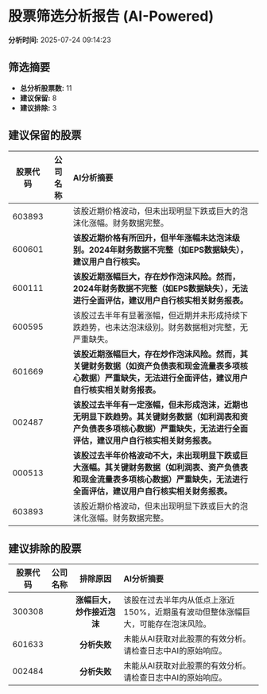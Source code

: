 # 股票筛选分析报告 (AI-Powered)

**分析时间:** 2025-07-24 09:14:23

## 筛选摘要

- **总分析股票数:** 11
- **建议保留:** 8
- **建议排除:** 3

## 建议保留的股票

| 股票代码 | 公司名称 | AI分析摘要 |
|:---:|:---:|:---|
| 603893 |  | 该股近期价格波动，但未出现明显下跌或巨大的泡沫化涨幅。财务数据完整。 |
| 600601 |  | **该股近期价格有所回升，但半年涨幅未达泡沫级别。2024年财务数据不完整（如EPS数据缺失），建议用户自行核实。** |
| 600111 |  | **该股近期涨幅巨大，存在炒作泡沫风险。然而，2024年财务数据不完整（如EPS数据缺失），无法进行全面评估，建议用户自行核实相关财务报表。** |
| 600595 |  | 该股过去半年有显著涨幅，但近期并未形成持续下跌趋势，也未达泡沫级别。财务数据相对完整，无严重缺失。 |
| 601669 |  | **该股近期涨幅巨大，存在炒作泡沫风险。然而，其关键财务数据（如资产负债表和现金流量表多项核心数据）严重缺失，无法进行全面评估，建议用户自行核实相关财务报表。** |
| 002487 |  | **该股过去半年有一定涨幅，但未形成泡沫，近期也无明显下跌趋势。其关键财务数据（如利润表和资产负债表多项核心数据）严重缺失，无法进行全面评估，建议用户自行核实相关财务报表。** |
| 000513 |  | **该股过去半年价格波动不大，未出现明显下跌或巨大涨幅。其关键财务数据（如利润表、资产负债表和现金流量表多项核心数据）严重缺失，无法进行全面评估，建议用户自行核实相关财务报表。** |
| 603893 |  | 该股近期价格波动，但未出现明显下跌或巨大的泡沫化涨幅。财务数据完整。 |

## 建议排除的股票

| 股票代码 | 公司名称 | 排除原因 | AI分析摘要 |
|:---:|:---:|:---:|:---|
| 300308 |  | **涨幅巨大，炒作接近泡沫** | 该股在过去半年内从低点上涨近150%，近期虽有波动但整体涨幅巨大，可能存在泡沫风险。 |
| 601633 |  | **分析失败** | 未能从AI获取对此股票的有效分析。请检查日志中AI的原始响应。 |
| 002484 |  | **分析失败** | 未能从AI获取对此股票的有效分析。请检查日志中AI的原始响应。 |
